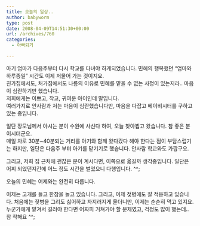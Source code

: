 ```yaml
---
title: 오늘의 일상..
author: babyworm
type: post
date: 2008-04-09T14:51:30+00:00
url: /archives/760
categories:
  - 아빠되기

---
```

아기 엄마가 다음주부터 다시 학교를 다녀야 하게되었습니다. 민혜의 행복했던 &#8220;엄마와 하루종일&#8221; 시간도 이제 저물어 가는 것이지요.  
친가집에서도, 처가집에서도 나름의 이유로 민혜를 맡을 수 없는 사정이 있는지라.. 마음이 심란하기만 했습니다.  
저희에게는 이쁘고, 작고, 귀여운 아이인데 말입니다.  
여러가지로 안사람과 저는 마음이 심란했습니다만, 마음을 다잡고 베이비시터를 구하고 있는 중입니다.

일단 장모님께서 아시는 분이 수원에 사신다 하여, 오늘 찾아뵙고 왔습니다. 참 좋은 분이시더군요.  
매일 차로 30분~40분되는 거리를 아기와 함께 왔다갔다 해야 한다는 점이 부담스럽기는 하지만, 일단은 다음주 부터 아기를 맡기기로 했습니다. 안사람 학교와도 가깝구요.

그리고, 저희 집 근처에 괜찮은 분이 계시다면, 이쪽으로 옮길까 생각중입니다. 일단은 어찌 되었던지간에 어느 정도 시간을 벌었으니 다행입니다. ^^;

오늘의 민혜는 어제와는 완전히 다릅니다.

이제는 고개를 들고 한참을 놀고 있습니다. 그리고, 이제 젖병에도 잘 적응하고 있습니다. 처음에는 젖병을 그리도 싫어하고 자지러지게 울더니만, 이제는 순순히 먹고 있지요. 누군가에게 맡겨서 길러야 한다면 어짜피 거쳐가야 할 문제였고, 걱정도 많이 했는데..  
참 착해요 ^^;